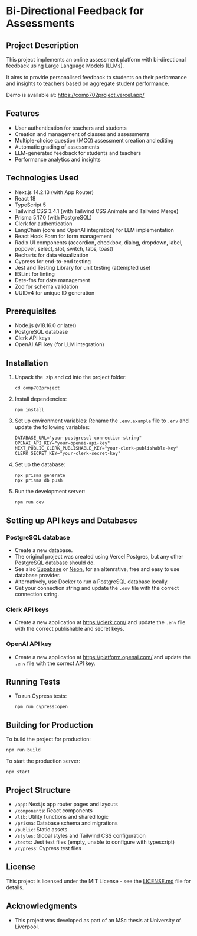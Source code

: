 # Bi-Directional Feedback for Assessments

## Project Description

This project implements an online assessment platform with bi-directional feedback using Large Language Models (LLMs). 

It aims to provide personalised feedback to students on their performance and insights to teachers based on aggregate student performance.

Demo is available at: https://comp702project.vercel.app/

## Features

- User authentication for teachers and students
- Creation and management of classes and assessments
- Multiple-choice question (MCQ) assessment creation and editing
- Automatic grading of assessments
- LLM-generated feedback for students and teachers
- Performance analytics and insights

## Technologies Used

- Next.js 14.2.13 (with App Router)
- React 18
- TypeScript 5
- Tailwind CSS 3.4.1 (with Tailwind CSS Animate and Tailwind Merge)
- Prisma 5.17.0 (with PostgreSQL)
- Clerk for authentication
- LangChain (core and OpenAI integration) for LLM implementation
- React Hook Form for form management
- Radix UI components (accordion, checkbox, dialog, dropdown, label, popover, select, slot, switch, tabs, toast)
- Recharts for data visualization
- Cypress for end-to-end testing
- Jest and Testing Library for unit testing (attempted use)
- ESLint for linting
- Date-fns for date management
- Zod for schema validation
- UUIDv4 for unique ID generation

## Prerequisites

- Node.js (v18.16.0 or later)
- PostgreSQL database
- Clerk API keys
- OpenAI API key (for LLM integration)

## Installation

1. Unpack the .zip and cd into the project folder:

   ```
   cd comp702project
   ```

2. Install dependencies:

   ```
   npm install
   ```

3. Set up environment variables:
   Rename the `.env.example` file to `.env` and update the following variables:

   ```
   DATABASE_URL="your-postgresql-connection-string"
   OPENAI_API_KEY="your-openai-api-key"
   NEXT_PUBLIC_CLERK_PUBLISHABLE_KEY="your-clerk-publishable-key"
   CLERK_SECRET_KEY="your-clerk-secret-key"
   ```

4. Set up the database:

   ```
   npx prisma generate
   npx prisma db push
   ```

5. Run the development server:
   ```
   npm run dev
   ```

## Setting up API keys and Databases

### PostgreSQL database

- Create a new database.
- The original project was created using Vercel Postgres, but any other PostgreSQL database should do.
- See also [Supabase](https://supabase.com/) or [Neon](https://neon.tech/), for an altenrative, free and easy to use database provider.
- Alternatively, use Docker to run a PostgreSQL database locally.
- Get your connection string and update the `.env` file with the correct connection string.

### Clerk API keys

- Create a new application at https://clerk.com/ and update the `.env` file with the correct publishable and secret keys.

### OpenAI API key

- Create a new application at https://platform.openai.com/ and update the `.env` file with the correct API key.

## Running Tests

- To run Cypress tests:
  ```
  npm run cypress:open
  ```

## Building for Production

To build the project for production:

```
npm run build
```

To start the production server:

```
npm start
```

## Project Structure

- `/app`: Next.js app router pages and layouts
- `/components`: React components
- `/lib`: Utility functions and shared logic
- `/prisma`: Database schema and migrations
- `/public`: Static assets
- `/styles`: Global styles and Tailwind CSS configuration
- `/tests`: Jest test files (empty, unable to configure with typescript)
- `/cypress`: Cypress test files

## License

This project is licensed under the MIT License - see the [LICENSE.md](LICENSE.md) file for details.

## Acknowledgments

- This project was developed as part of an MSc thesis at University of Liverpool.
